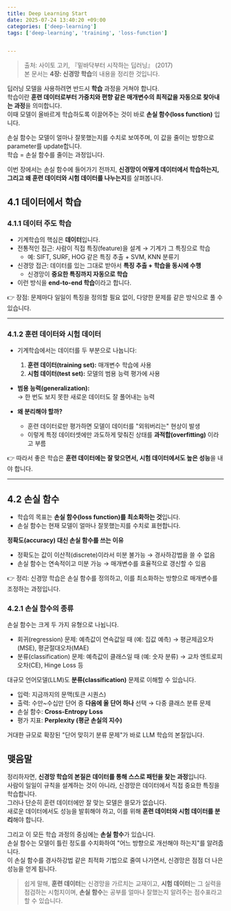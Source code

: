 ```yaml
---
title: Deep Learning Start
date: 2025-07-24 13:40:20 +09:00
categories: ['deep-learning']
tags: ['deep-learning', 'training', 'loss-function']


---
```


> 출처: 사이토 고키, 『밑바닥부터 시작하는 딥러닝』 (2017)  
> 본 문서는 **4장: 신경망 학습**의 내용을 정리한 것입니다.

딥러닝 모델을 사용하려면 반드시 **학습** 과정을 거쳐야 합니다.  
학습이란 **훈련 데이터로부터 가중치와 편향 같은 매개변수의 최적값을 자동으로 찾아내는 과정**을 의미합니다.  
이때 모델이 올바르게 학습하도록 이끌어주는 것이 바로 **손실 함수(loss function)** 입니다.

손실 함수는 모델이 얼마나 잘못했는지를 수치로 보여주며, 이 값을 줄이는 방향으로 parameter를 update합니다.  
학습 = 손실 함수를 줄이는 과정입니다.

이번 장에서는 손실 함수에 들어가기 전까지, **신경망이 어떻게 데이터에서 학습하는지, 그리고 왜 훈련 데이터와 시험 데이터를 나누는지**를 살펴봅니다.

## 4.1 데이터에서 학습

### 4.1.1 데이터 주도 학습

- 기계학습의 핵심은 **데이터**입니다.
- 전통적인 접근: 사람이 직접 특징(feature)을 설계 → 기계가 그 특징으로 학습
  - 예: SIFT, SURF, HOG 같은 특징 추출 + SVM, KNN 분류기
- 신경망 접근: 데이터를 있는 그대로 받아서 **특징 추출 + 학습을 동시에 수행**
  - 신경망이 **중요한 특징까지 자동으로 학습**
- 이런 방식을 **end-to-end 학습**이라고 합니다.

👉 장점: 문제마다 일일이 특징을 정의할 필요 없이, 다양한 문제를 같은 방식으로 풀 수 있습니다.

---

### 4.1.2 훈련 데이터와 시험 데이터

- 기계학습에서는 데이터를 두 부분으로 나눕니다:
  1. **훈련 데이터(training set):** 매개변수 학습에 사용
  2. **시험 데이터(test set):** 모델의 범용 능력 평가에 사용

- **범용 능력(generalization):**  
  → 한 번도 보지 못한 새로운 데이터도 잘 풀어내는 능력

- **왜 분리해야 할까?**
  - 훈련 데이터로만 평가하면 모델이 데이터를 "외워버리는" 현상이 발생
  - 이렇게 특정 데이터셋에만 과도하게 맞춰진 상태를 **과적합(overfitting)** 이라고 부름

👉 따라서 좋은 학습은 **훈련 데이터에는 잘 맞으면서, 시험 데이터에서도 높은 성능**을 내야 합니다.

---

## 4.2 손실 함수

- 학습의 목표는 **손실 함수(loss function)를 최소화하는 것**입니다.
- 손실 함수는 현재 모델이 얼마나 잘못했는지를 수치로 표현합니다.

**정확도(accuracy) 대신 손실 함수를 쓰는 이유**
- 정확도는 값이 이산적(discrete)이라서 미분 불가능 → 경사하강법을 쓸 수 없음
- 손실 함수는 연속적이고 미분 가능 → 매개변수를 효율적으로 갱신할 수 있음

👉 정리: 신경망 학습은 손실 함수를 정의하고, 이를 최소화하는 방향으로 매개변수를 조정하는 과정입니다.

### 4.2.1 손실 함수의 종류 

손실 함수는 크게 두 가지 유형으로 나뉩니다.
+ 회귀(regression) 문제: 예측값이 연속값일 때 (예: 집값 예측) → 평균제곱오차(MSE), 평균절대오차(MAE)
+ 분류(classification) 문제: 예측값이 클래스일 때 (예: 숫자 분류) → 교차 엔트로피 오차(CE), Hinge Loss 등

대규모 언어모델(LLM)도 **분류(classification)** 문제로 이해할 수 있습니다.
- 입력: 지금까지의 문맥(토큰 시퀀스)
- 출력: 수만~수십만 단어 중 **다음에 올 단어 하나** 선택 → 다중 클래스 분류 문제
- 손실 함수: **Cross-Entropy Loss**
- 평가 지표: **Perplexity (평균 손실의 지수)**

거대한 규모로 확장된 "단어 맞히기 분류 문제"가 바로 LLM 학습의 본질입니다.

## 맺음말

정리하자면, **신경망 학습의 본질은 데이터를 통해 스스로 패턴을 찾는 과정**입니다.  
사람이 일일이 규칙을 설계하는 것이 아니라, 신경망은 데이터에서 직접 중요한 특징을 학습합니다.  
그러나 단순히 훈련 데이터에만 잘 맞는 모델은 쓸모가 없습니다.  
새로운 데이터에서도 성능을 발휘해야 하고, 이를 위해 **훈련 데이터와 시험 데이터를 분리**해야 합니다.

그리고 이 모든 학습 과정의 중심에는 **손실 함수**가 있습니다.  
손실 함수는 모델이 틀린 정도를 수치화하여 "어느 방향으로 개선해야 하는지"를 알려줍니다.  
이 손실 함수를 경사하강법 같은 최적화 기법으로 줄여 나가면서, 신경망은 점점 더 나은 성능을 얻게 됩니다.

> 쉽게 말해,
> **훈련 데이터**는 신경망을 가르치는 교재이고,
> **시험 데이터**는 그 실력을 점검하는 시험지이며,
> **손실 함수**는 공부를 얼마나 잘했는지 알려주는 점수표라고 할 수 있습니다.

